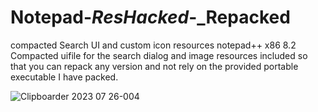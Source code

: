# Notepad-_ResHacked_-_Repacked
compacted Search UI and custom icon resources
notepad++ x86 8.2
Compacted uifile for the search dialog and image resources included so that you can repack any version and not rely on the provided portable executable I have packed.

![Clipboarder 2023 07 26-004](https://github.com/wolfman616/Notepad-_ResHacked_-_Repacked/assets/62726599/9f1839c4-04b5-4eac-b443-9c1cbc43b63c)
